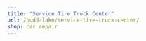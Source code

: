 ```yaml
---
title: "Service Tire Truck Center"
url: /budd-lake/service-tire-truck-center/
shop: car repair
---
```

